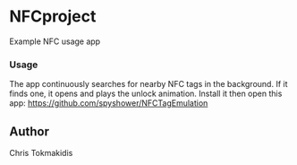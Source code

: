 # NFCproject
Example NFC usage app

### Usage

The app continuously searches for nearby NFC tags in the background. If it finds one, it opens and plays the unlock animation. Install it then open this app: https://github.com/spyshower/NFCTagEmulation

## Author

Chris Tokmakidis

